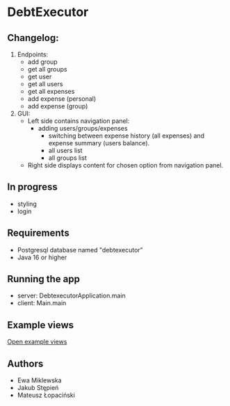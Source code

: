 # DebtExecutor

## Changelog:

1. Endpoints:
   - add group
   - get all groups
   - get user
   - get all users
   - get all expenses
   - add expense (personal)
   - add expense (group)
2. GUI:
   - Left side contains navigation panel:
     - adding users/groups/expenses
       - switching between expense history (all expenses) and expense summary (users balance).
       - all users list
       - all groups list
   - Right side displays content for chosen option from navigation panel.

## In progress

- styling
- login

## Requirements

- Postgresql database named "debtexecutor"
- Java 16 or higher

## Running the app

- server: DebtexecutorApplication.main
- client: Main.main

## Example views

[Open example views](./docs/)

## Authors

- Ewa Miklewska
- Jakub Stępień
- Mateusz Łopaciński
